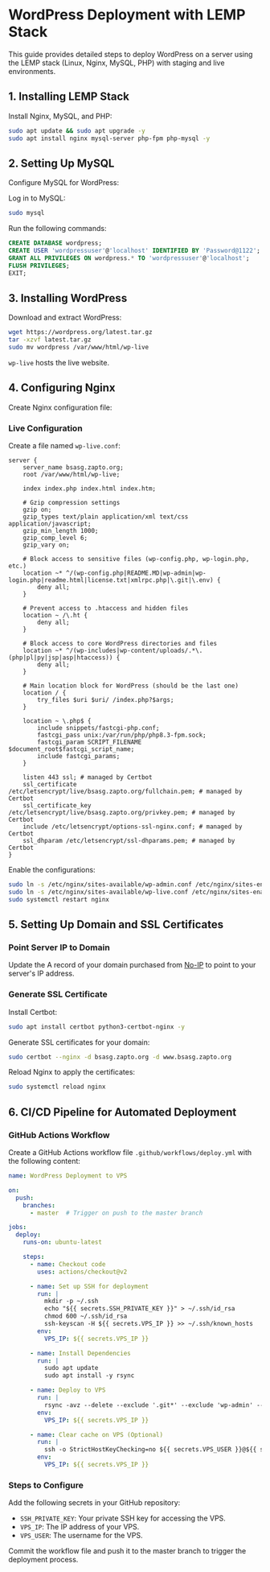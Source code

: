 # WordPress Deployment with LEMP Stack

This guide provides detailed steps to deploy WordPress on a server using the LEMP stack (Linux, Nginx, MySQL, PHP) with staging and live environments.

## 1. Installing LEMP Stack
Install Nginx, MySQL, and PHP:
```bash
sudo apt update && sudo apt upgrade -y
sudo apt install nginx mysql-server php-fpm php-mysql -y
```

## 2. Setting Up MySQL
Configure MySQL for WordPress:

Log in to MySQL:
```bash
sudo mysql
```

Run the following commands:
```sql
CREATE DATABASE wordpress;
CREATE USER 'wordpressuser'@'localhost' IDENTIFIED BY 'Password@1122';
GRANT ALL PRIVILEGES ON wordpress.* TO 'wordpressuser'@'localhost';
FLUSH PRIVILEGES;
EXIT;
```

## 3. Installing WordPress
Download and extract WordPress:
```bash
wget https://wordpress.org/latest.tar.gz
tar -xzvf latest.tar.gz
sudo mv wordpress /var/www/html/wp-live
```
 `wp-live` hosts the live website.

## 4. Configuring Nginx
Create Nginx configuration file:

### Live Configuration
Create a file named `wp-live.conf`:
```nginx
server {
    server_name bsasg.zapto.org;
    root /var/www/html/wp-live;

    index index.php index.html index.htm;

    # Gzip compression settings
    gzip on;
    gzip_types text/plain application/xml text/css application/javascript;
    gzip_min_length 1000;
    gzip_comp_level 6;
    gzip_vary on;

    # Block access to sensitive files (wp-config.php, wp-login.php, etc.)
    location ~* ^/(wp-config.php|README.MD|wp-admin|wp-login.php|readme.html|license.txt|xmlrpc.php|\.git|\.env) {
        deny all;
    }

    # Prevent access to .htaccess and hidden files
    location ~ /\.ht {
        deny all;
    }

    # Block access to core WordPress directories and files
    location ~* ^/(wp-includes|wp-content/uploads/.*\.(php|pl|py|jsp|asp|htaccess)) {
        deny all;
    }

    # Main location block for WordPress (should be the last one)
    location / {
        try_files $uri $uri/ /index.php?$args;
    }

    location ~ \.php$ {
        include snippets/fastcgi-php.conf;
        fastcgi_pass unix:/var/run/php/php8.3-fpm.sock;
        fastcgi_param SCRIPT_FILENAME $document_root$fastcgi_script_name;
        include fastcgi_params;
    }

    listen 443 ssl; # managed by Certbot
    ssl_certificate /etc/letsencrypt/live/bsasg.zapto.org/fullchain.pem; # managed by Certbot
    ssl_certificate_key /etc/letsencrypt/live/bsasg.zapto.org/privkey.pem; # managed by Certbot
    include /etc/letsencrypt/options-ssl-nginx.conf; # managed by Certbot
    ssl_dhparam /etc/letsencrypt/ssl-dhparams.pem; # managed by Certbot
}
```

Enable the configurations:
```bash
sudo ln -s /etc/nginx/sites-available/wp-admin.conf /etc/nginx/sites-enabled/
sudo ln -s /etc/nginx/sites-available/wp-live.conf /etc/nginx/sites-enabled/
sudo systemctl restart nginx
```

## 5. Setting Up Domain and SSL Certificates
### Point Server IP to Domain
Update the A record of your domain purchased from [No-IP](https://www.noip.com/) to point to your server's IP address.

### Generate SSL Certificate
Install Certbot:
```bash
sudo apt install certbot python3-certbot-nginx -y
```

Generate SSL certificates for your domain:
```bash
sudo certbot --nginx -d bsasg.zapto.org -d www.bsasg.zapto.org
```

Reload Nginx to apply the certificates:
```bash
sudo systemctl reload nginx
```

## 6. CI/CD Pipeline for Automated Deployment
### GitHub Actions Workflow
Create a GitHub Actions workflow file `.github/workflows/deploy.yml` with the following content:
```yaml
name: WordPress Deployment to VPS

on:
  push:
    branches:
      - master  # Trigger on push to the master branch

jobs:
  deploy:
    runs-on: ubuntu-latest

    steps:
      - name: Checkout code
        uses: actions/checkout@v2

      - name: Set up SSH for deployment
        run: |
          mkdir -p ~/.ssh
          echo "${{ secrets.SSH_PRIVATE_KEY }}" > ~/.ssh/id_rsa
          chmod 600 ~/.ssh/id_rsa
          ssh-keyscan -H ${{ secrets.VPS_IP }} >> ~/.ssh/known_hosts
        env:
          VPS_IP: ${{ secrets.VPS_IP }}

      - name: Install Dependencies
        run: |
          sudo apt update
          sudo apt install -y rsync

      - name: Deploy to VPS
        run: |
          rsync -avz --delete --exclude '.git*' --exclude 'wp-admin' --exclude 'wp-config.php' --exclude 'readme.html' --exclude 'license.txt' --exclude 'xmlrpc.php' ./ ${{ secrets.VPS_USER }}@${{ secrets.VPS_IP }}:/var/www/html/wp-live/
        env:
          VPS_IP: ${{ secrets.VPS_IP }}

      - name: Clear cache on VPS (Optional)
        run: |
          ssh -o StrictHostKeyChecking=no ${{ secrets.VPS_USER }}@${{ secrets.VPS_IP }} 'sudo systemctl restart nginx php8.3-fpm'
        env:
          VPS_IP: ${{ secrets.VPS_IP }}
```

### Steps to Configure
Add the following secrets in your GitHub repository:
- `SSH_PRIVATE_KEY`: Your private SSH key for accessing the VPS.
- `VPS_IP`: The IP address of your VPS.
- `VPS_USER`: The username for the VPS.

Commit the workflow file and push it to the master branch to trigger the deployment process.
